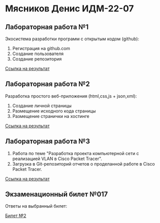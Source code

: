 # Мясников Денис ИДМ-22-07
## Лабораторная работа №1
Экосистема разработки программ с открытым кодом (github):
1. Регистрация на github.com
2. Создание пользователя
3. Создание репозитория

[Ссылка на результат](https://github.com/DenisMyasnikov/Inet_Labs/edit/main/README.md)


## Лабораторная работа №2
Разработка простого веб-приложения (html,css,js + json,xml):

1. Создание личной страницы
2. Размещение исходного кода страницы 
3. Размещение странички на хостинге 

[Ссылка на результат]()


## Лабораторная работа №3
1. Работа по теме "Разработка проекта компьютерной сети c реализацией VLAN в Cisco Packet Tracer".
2. Загрузка в Git-репозиторий отчетов о проделанной работе в Cisco Packet Tracer.

[Ссылка на результат]()


## Экзаменационный билет №017
Ответы на выбранный билет:

[Билет №2]()

